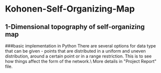 # Kohonen-Self-Organizing-Map
## 1-Dimensional topography of self-organizing map
###basic implementation in Python
There are several options for data type that can be given - points that are distributed in a uniform and uneven distribution, around a certain point or in a range restriction. This is to see how things affect the form of the network.\\
More details in "Project Report" file.
